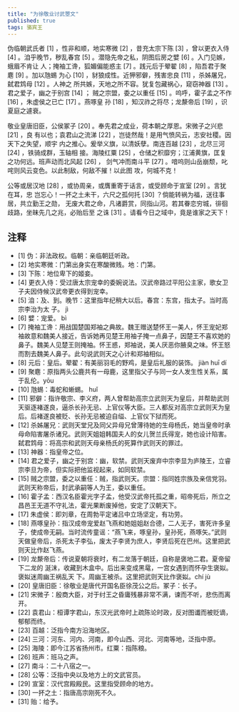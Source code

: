 ```yaml
---
title: "为徐敬业讨武瞾文"
published: true
tags: 骆宾王
---
```


伪临朝武氏者 [1] ，性非和顺，地实寒微 [2] ，昔充太宗下陈 [3] ，曾以更衣入侍 [4]
。洎乎晚节，秽乱春宫 [5] 。潜隐先帝之私，阴图后房之嬖 [6] 。入门见嫉，蛾眉不肯让
人；掩袖工谗，狐媚偏能惑主 [7] 。践元后于翚翟 [8] ，陷吾君于聚麀 [9] 。加以虺蜴
为心 [10] ，豺狼成性。近狎邪僻，残害忠良 [11] ，杀姊屠兄，弑君鸩母 [12] 。人神之
所共嫉，天地之所不容。犹复包藏祸心，窥窃神器 [13] 。君之爱子，幽之于别宫 [14] ；
贼之宗盟，委之以重任 [15] 。呜呼，霍子孟之不作 [16] ，朱虚侯之已亡 [17] 。燕啄皇
孙 [18] ，知汉祚之将尽；龙漦帝后 [19] ，识夏庭之遽衰。

敬业皇唐旧臣，公侯冢子 [20] 。奉先君之成业，荷本朝之厚恩。宋微子之兴悲 [21] ，良
有以也；袁君山之流涕 [22] ，岂徒然哉！是用气愤风云，志安社稷。因天下之失望，顺宇
内之推心。爰举义旗，以清妖孽。南连百越 [23] ，北尽三河 [24] ，铁骑成群，玉轴相
接。海陵红粟 [25] ，仓储之积靡穷；江浦黄旗，匡复之功何远。班声动而北风起 [26] ，
剑气冲而南斗平 [27] 。喑呜则山岳崩颓，叱咤则风云变色。以此制敌，何敌不摧！以此图
攻，何城不克！

公等或居汉地 [28] ，或协周亲，或膺重寄于话言，或受顾命于宣室 [29] 。言犹在耳，忠
岂忘心！一抔之土未干，六尺之孤何托 [30] ？倘能转祸为福，送往事居，共立勤王之勋，
无废大君之命，凡诸爵赏，同指山河。若其眷恋穷城，徘徊歧路，坐昧先几之兆，必贻后至
之诛 [31] 。请看今日之域中，竟是谁家之天下！

## 注释

- [1] 伪：非法政权。临朝：亲临朝廷听政。
- [2] 地实寒微：门第出身实在寒酸微贱。地：门第。
- [3] 下陈：地位卑下的姬妾。
- [4] 更衣入侍：受过唐太宗宠幸的委婉说法。汉武帝路过平阳公主家，歌女卫子夫因侍候汉武帝更衣得到宠幸。
- [5] 洎：及、到。晚节：这里指年纪稍大以后。春宫：东宫，指太子。当时高宗李治为太
  子。 jì
- [6] 嬖：宠爱。 bì
- [7] 掩袖工谗：用战国楚国郑袖之典故。魏王赠送楚怀王一美人，怀王宠妃郑袖故意和魏美人接近，告诉她再见楚王用袖子掩一点鼻子，因楚王不喜欢她的鼻子。魏美人见楚王则掩袖。怀王惑，郑袖说，美人厌恶你腋臭之味。怀王怒而割去魏美人鼻子。此句说武则天之心计和郑袖相似。
- [8] 元后：皇后。翚翟：有美丽羽毛的野鸡，是皇后礼服的装饰。 jiàn huī dí
- [9] 聚麀：原指两头公鹿共有一母鹿，这里指父子与同一女人发生性关系，属于乱伦。yōu
- [10] 虺蜴：毒蛇和蜥蜴。 huǐ 
- [11] 邪僻：指许敬宗、李义府，两人曾帮助高宗立武则天为皇后，并帮助武则天驱逐褚遂良，逼杀长孙无忌、上官仪等大臣。三人都反对高宗立武则天为皇后。后褚遂良被贬、长孙无忌被迫自缢、上官仪下狱而死。
- [12] 杀姊屠兄：武则天堂兄及同父异母兄曾薄待她的生母杨氏，她当皇帝时承母命陷害屠杀诸兄。武则天姐姐韩国夫人的女儿贺兰氏得宠，她也设计陷害。弑君鸩母：将高宗和武则天母亲杨氏的死算作武则天的罪过。
- [13] 神器：指皇帝之位。
- [14] 君之爱子，幽之于别宫：幽，软禁。武则天废弃中宗李显为庐陵王，立睿宗李旦为帝，但实际把他监视起来，如同软禁。
- [15] 贼之宗盟，委之以重任：贼，指武则天。宗盟：指同姓宗族及亲信党羽。武则天称帝后，封武承嗣等人为王，委以重任。
- [16] 霍子孟：西汉名臣霍光字子孟，他受汉武帝托孤之重，昭帝死后，所立之昌邑王无道不守礼法，霍光果断废掉他，安定了汉朝天下。
- [17] 朱虚侯：即刘章，在周勃平定诸吕中立场坚定，有功劳。
- [18] 燕啄皇孙：指汉成帝宠爱赵飞燕和她姐姐赵合德，二人无子，害死许多皇子，使成帝无嗣。当时流传童谣：“燕飞来，啄皇孙，皇孙死，燕啄矢。”武则天做皇帝后，杀死太子李弘，废太子李贤为庶人，李贤后死在巴州。这里把武则天比作赵飞燕。
- [19] 龙漦帝后：传说夏朝将衰时，有二龙落于朝廷，自称是褒地二君。夏帝留下二龙的
  涎沫，收藏到木盒中。后出来变成黑鼋，一宫女遇到而怀孕生褒姒。褒姒迷周幽王祸乱天
  下。周幽王被杀。这里把武则天比作褒姒。chí jù
- [20] 皇唐旧臣：徐敬业是唐代开国名臣徐茂公之后。冢子：长子。
- [21] 宋微子：殷商大臣，对于纣王之昏庸残暴非常不满，谏而不听，悲伤而离开。
- [22] 袁君山：桓谭字君山，东汉光武帝时上疏陈论时政，反对图谶而被贬谪，郁郁而终。
- [23] 百越：泛指今南方沿海地区。
- [24] 三河：河东、河内、河南，即今山西、河北、河南等地，泛指中原。
- [25] 海陵：即今江苏省扬州市。红粟：指陈粮。
- [26] 班声：班马之声。
- [27] 南斗：二十八宿之一。
- [28] 公等：泛指中央以及地方上的文武官员。
- [29] 宣室：汉代宫殿殿民。这里指受顾命的地方。
- [30] 一抔之土：指唐高宗刚死不久。
- [31] 贻：给予。
